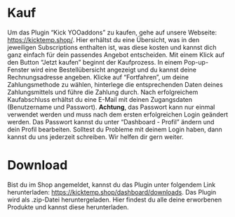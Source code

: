 # Kauf

Um das Plugin “Kick YOOaddons” zu kaufen, gehe auf unsere Webseite: https://kicktemp.shop/. Hier erhältst du eine Übersicht, was in den jeweiligen Subscriptions enthalten ist, was diese kosten und kannst dich ganz einfach für dein passendes Angebot entscheiden.
Mit einem Klick auf den Button “Jetzt kaufen” beginnt der Kaufprozess.
In einem Pop-up-Fenster wird eine Bestellübersicht angezeigt und du kannst deine Rechnungsadresse angeben. Klicke auf “Fortfahren”, um deine Zahlungsmethode zu wählen, hinterlege die entsprechenden Daten deines Zahlungsmittels und führe die Zahlung durch.
Nach erfolgreichem Kaufabschluss erhältst du eine E-Mail mit deinen Zugangsdaten (Benutzername und Passwort). **Achtung**, das Passwort kann nur einmal verwendet werden und muss nach dem ersten erfolgreichen Login geändert werden. Das Passwort kannst du unter “Dashboard - Profil” ändern und dein Profil bearbeiten.
Solltest du Probleme mit deinem Login haben, dann kannst du uns jederzeit schreiben. Wir helfen dir gern weiter.

# Download

Bist du im Shop angemeldet, kannst du das Plugin unter folgendem Link herunterladen: https://kicktemp.shop/dashboard/downloads. Das Plugin wird als .zip-Datei heruntergeladen. Hier findest du alle deine erworbenen Produkte und kannst diese herunterladen.
